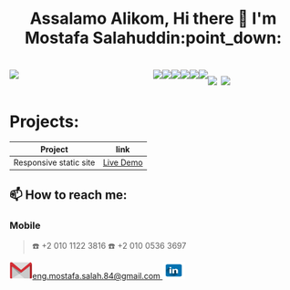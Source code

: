 <h1 align="center">Assalamo Alikom, Hi there 👋 I'm Mostafa Salahuddin:point_down:<h1>

<img align="left" width="50%" src="https://github-readme-stats.vercel.app/api?username=mostafa351&show_icons=true&theme=highcontrast"/>
<img width="45%"  src="https://github-readme-stats.vercel.app/api/top-langs/?username=mostafa351&layout=compact"/>
<img align="left" src="https://img.shields.io/badge/HTML5-E34F26?style=for-the-badge&logo=html5&logoColor=white"/>
<img align="left" src="https://img.shields.io/badge/CSS3-1572B6?style=for-the-badge&logo=css3&logoColor=white"/>
<img align="left" src="https://img.shields.io/badge/JavaScript-323330?style=for-the-badge&logo=javascript&logoColor=F7DF1E"/>
<img align="left" src="https://img.shields.io/badge/TypeScript-007ACC?style=for-the-badge&logo=typescript&logoColor=white"/>  
<img align="left" src="https://img.shields.io/badge/Angular-DD0031?style=for-the-badge&logo=angular&logoColor=white"/>
<img align="left" src="https://img.shields.io/badge/.NET-512BD4?style=for-the-badge&logo=dotnet&logoColor=white"/>
<img src="https://img.shields.io/badge/C%23-239120?style=for-the-badge&logo=c-sharp&logoColor=white"/>

<!-- ## YoouTube

 BLOG-POST-LIST:START -->
<!-- BLOG-POST-LIST:END -->
 
# Projects:
   | Project   |      link      |  
   |----------|:-------------:|
   | Responsive static site |  [Live Demo](https://mostafa351.github.io/yummyWaffelProject/tag-template1.html) |
 

## 📫 How to reach me:

### Mobile

> :phone: +2 010 1122 3816
> :telephone: +2 010 0536 3697

<a href="https://github.com/Mostafa351" target="blank">
<img  src="./icons/gmail.png" alt="https://github.com/Mostafa351" height="30" width="40" />eng.mostafa.salah.84@gmail.com
</a>

<a href="https://github.com/Mostafa351" target="blank">
<img src="./icons/linked-in.png" alt="https://www.linkedin.com/in/mostafa-salahuddin-torky-842b0686/" height="30" width="40" />
</a>

